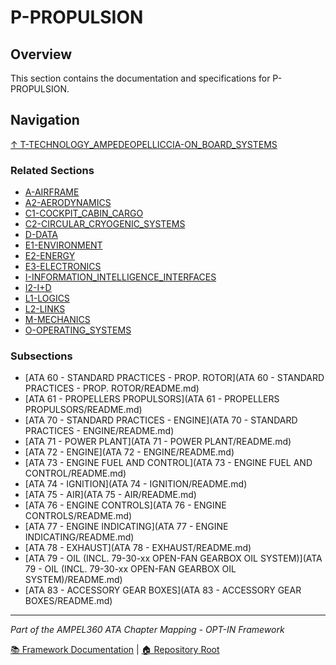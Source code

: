 # P-PROPULSION

## Overview

This section contains the documentation and specifications for P-PROPULSION.

## Navigation

[↑ T-TECHNOLOGY_AMPEDEOPELLICCIA-ON_BOARD_SYSTEMS](../README.md)

### Related Sections

- [A-AIRFRAME](../A-AIRFRAME/README.md)
- [A2-AERODYNAMICS](../A2-AERODYNAMICS/README.md)
- [C1-COCKPIT_CABIN_CARGO](../C1-COCKPIT_CABIN_CARGO/README.md)
- [C2-CIRCULAR_CRYOGENIC_SYSTEMS](../C2-CIRCULAR_CRYOGENIC_SYSTEMS/README.md)
- [D-DATA](../D-DATA/README.md)
- [E1-ENVIRONMENT](../E1-ENVIRONMENT/README.md)
- [E2-ENERGY](../E2-ENERGY/README.md)
- [E3-ELECTRONICS](../E3-ELECTRONICS/README.md)
- [I-INFORMATION_INTELLIGENCE_INTERFACES](../I-INFORMATION_INTELLIGENCE_INTERFACES/README.md)
- [I2-I+D](../I2-I+D/README.md)
- [L1-LOGICS](../L1-LOGICS/README.md)
- [L2-LINKS](../L2-LINKS/README.md)
- [M-MECHANICS](../M-MECHANICS/README.md)
- [O-OPERATING_SYSTEMS](../O-OPERATING_SYSTEMS/README.md)

### Subsections

- [ATA 60 - STANDARD PRACTICES - PROP. ROTOR](ATA 60 - STANDARD PRACTICES - PROP. ROTOR/README.md)
- [ATA 61 - PROPELLERS PROPULSORS](ATA 61 - PROPELLERS PROPULSORS/README.md)
- [ATA 70 - STANDARD PRACTICES - ENGINE](ATA 70 - STANDARD PRACTICES - ENGINE/README.md)
- [ATA 71 - POWER PLANT](ATA 71 - POWER PLANT/README.md)
- [ATA 72 - ENGINE](ATA 72 - ENGINE/README.md)
- [ATA 73 - ENGINE FUEL AND CONTROL](ATA 73 - ENGINE FUEL AND CONTROL/README.md)
- [ATA 74 - IGNITION](ATA 74 - IGNITION/README.md)
- [ATA 75 - AIR](ATA 75 - AIR/README.md)
- [ATA 76 - ENGINE CONTROLS](ATA 76 - ENGINE CONTROLS/README.md)
- [ATA 77 - ENGINE INDICATING](ATA 77 - ENGINE INDICATING/README.md)
- [ATA 78 - EXHAUST](ATA 78 - EXHAUST/README.md)
- [ATA 79 - OIL (INCL. 79-30-xx OPEN-FAN GEARBOX OIL SYSTEM)](ATA 79 - OIL (INCL. 79-30-xx OPEN-FAN GEARBOX OIL SYSTEM)/README.md)
- [ATA 83 - ACCESSORY GEAR BOXES](ATA 83 - ACCESSORY GEAR BOXES/README.md)

---

*Part of the AMPEL360 ATA Chapter Mapping - OPT-IN Framework*

[📚 Framework Documentation](../../README.md) | [🏠 Repository Root](../../../README.md)
